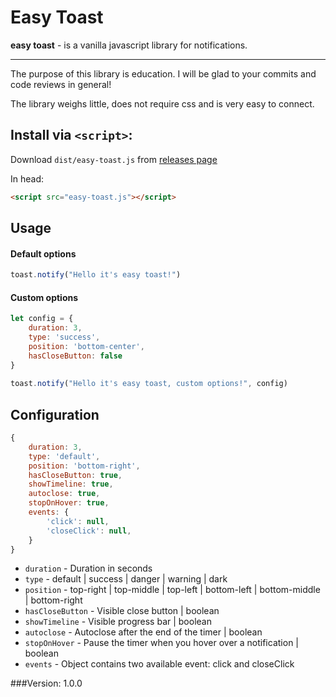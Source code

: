 # Easy Toast
**easy toast** - is a vanilla javascript library for notifications.
<hr>
The purpose of this library is education.
I will be glad to your commits and code reviews in general!

The library weighs little, does not require css and is very easy to connect.

## Install via `<script>`:

Download `dist/easy-toast.js` from [releases page](https://github.com/cr1gger/easy-toast/releases)

In head:
```html
<script src="easy-toast.js"></script>
```
## Usage

#### Default options
```javascript
toast.notify("Hello it's easy toast!") 
```

#### Custom options
```javascript
let config = {
    duration: 3,
    type: 'success',
    position: 'bottom-center',
    hasCloseButton: false
}
    
toast.notify("Hello it's easy toast, custom options!", config) 
```

## Configuration
```javascript
{
    duration: 3,
    type: 'default',
    position: 'bottom-right',
    hasCloseButton: true,
    showTimeline: true,
    autoclose: true,
    stopOnHover: true,
    events: {
        'click': null,
        'closeClick': null,
    }
}
```
- `duration` - Duration in seconds
- `type` - default | success | danger | warning | dark
- `position` - top-right
  | top-middle
  | top-left
  | bottom-left
  | bottom-middle
  | bottom-right
- `hasCloseButton` - Visible close button | boolean
- `showTimeline` - Visible progress bar | boolean
- `autoclose` - Autoclose after the end of the timer | boolean
- `stopOnHover` - Pause the timer when you hover over a notification | boolean
- `events` - Object contains two available event: click and closeClick

###Version: 1.0.0
